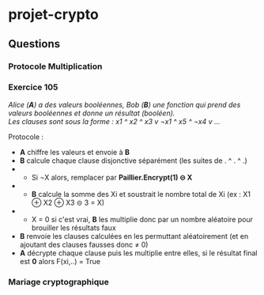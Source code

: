 # projet-crypto

## Questions

### Protocole Multiplication

### Exercice 105

*Alice (**A**) a des valeurs booléennes, Bob (**B**) une fonction qui prend des valeurs booléennes et donne un résultat (booléen).  
Les clauses sont sous la forme : x1 ^ x2 ^ x3 v ¬x1 ^ x5 ^ ¬x4 v ...*

Protocole :
- **A** chiffre les valeurs et envoie à **B**
- **B** calcule chaque clause disjonctive séparément (les suites de . ^ . ^ .)
- - Si ¬X alors, remplacer par **Paillier.Encrypt(1) ⊝ X**
- - **B** calcule la somme des Xi et soustrait le nombre total de Xi (ex : X1 ⊕ X2 ⊕ X3 ⊝ 3 = X)
- - X = 0 si c'est vrai, **B** les multiplie donc par un nombre aléatoire pour brouiller les résultats faux
- **B** renvoie les clauses calculées en les permuttant aléatoirement (et en ajoutant des clauses fausses donc ≠ 0)
- **A** décrypte chaque clause puis les multiplie entre elles, si le résultat final est **0** alors F(xi,..) = True

### Mariage cryptographique

